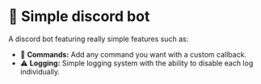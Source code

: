# 🤖 Simple discord bot
A discord bot featuring really simple features such as:
- 💬 **Commands:** Add any command you want with a custom callback.
- ⚠️ **Logging:** Simple logging system with the ability to disable each log individually.
